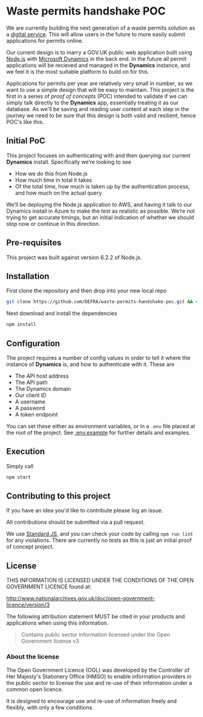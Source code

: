 ﻿# Waste permits handshake POC

We are currently building the next generation of a waste permits solution as a [digital service](https://www.gov.uk/service-manual/service-standard). This will allow users in the future to more easily submit applications for permits online.

Our current design is to marry a GOV.UK public web application built using [Node.js](https://nodejs.org/en/) with [Microsoft Dynamics](https://www.microsoft.com/en-gb/dynamics365/home) in the back end. In the future all permit applications will be recieved and managed in the **Dynamics** instance, and we feel it is the most suitable platform to build on for this.

Applications for permits per year are relatively very small in number, so we want to use a simple design that will be easy to maintain. This project is the first in a series of *proof of concepts* (POC) intended to validate if we can simply talk directly to the **Dynamics** app, essentially treating it as our database. As we'll be saving and reading user content at each step in the journey we need to be sure that this design is both valid and resilient, hence POC's like this.

## Initial PoC

This project focuses on authenticating with and then querying our current **Dynamics** install. Specifically we’re looking to see

- How we do this from Node.js
- How much time in total it takes
- Of the total time, how much is taken up by the authentication process, and how much on the actual query

We’ll be deploying the Node.js application to AWS, and having it talk to our Dynamics install in Azure to make the test as realistic as possible. We’re not trying to get accurate timings, but an initial indication of whether we should stop now or continue in this direction.

## Pre-requisites

This project was built against version 6.2.2 of Node.js.

## Installation

First clone the repository and then drop into your new local repo

```bash
git clone https://github.com/DEFRA/waste-permits-handshake-poc.git && cd waste-permits-handshake-poc
```

Next download and install the dependencies

```bash
npm install
```

## Configuration

The project requires a number of config values in order to tell it where the instance of **Dynamics** is, and how to authenticate with it. These are

- The API host address
- The API path
- The Dynamics domain
- Our client ID
- A username
- A password
- A token endpoint

You can set these either as environment variables, or in a `.env` file placed at the root of the project. See [.env.example](.env.example) for further details and examples.

## Execution

Simply call

```bash
npm start
```

## Contributing to this project

If you have an idea you'd like to contribute please log an issue.

All contributions should be submitted via a pull request.

We use [Standard JS](https://github.com/DEFRA/dst-guides/blob/master/style/javascript.md), and you can check your code by calling `npm run lint` for any violations. There are currently no tests as this is just an initial proof of concept project.

## License

THIS INFORMATION IS LICENSED UNDER THE CONDITIONS OF THE OPEN GOVERNMENT LICENCE found at:

http://www.nationalarchives.gov.uk/doc/open-government-licence/version/3

The following attribution statement MUST be cited in your products and applications when using this information.

> Contains public sector information licensed under the Open Government license v3

### About the license

The Open Government Licence (OGL) was developed by the Controller of Her Majesty's Stationery Office (HMSO) to enable information providers in the public sector to license the use and re-use of their information under a common open licence.

It is designed to encourage use and re-use of information freely and flexibly, with only a few conditions.
